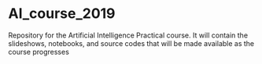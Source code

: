 # AI_course_2019
Repository for the Artificial Intelligence Practical course. It will contain the slideshows, notebooks, and source codes that will be made available as the course progresses

